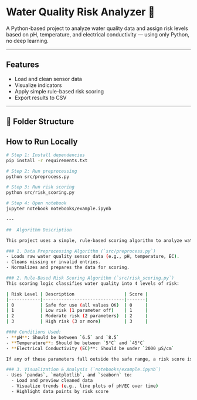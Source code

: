 # Water Quality Risk Analyzer 🚰

A Python-based project to analyze water quality data and assign risk levels based on pH, temperature, and electrical conductivity — using only Python, no deep learning.

---

##  Features
- Load and clean sensor data
- Visualize indicators
- Apply simple rule-based risk scoring
- Export results to CSV

---

## 📁 Folder Structure

##  How to Run Locally

```bash
# Step 1: Install dependencies
pip install -r requirements.txt

# Step 2: Run preprocessing
python src/preprocess.py

# Step 3: Run risk scoring
python src/risk_scoring.py

# Step 4: Open notebook
jupyter notebook notebooks/example.ipynb

---

##  Algorithm Description

This project uses a simple, rule-based scoring algorithm to analyze water quality data without relying on complex machine learning models. The logic is implemented in pure Python, making it efficient and easy to understand.

### 1. Data Preprocessing Algorithm (`src/preprocess.py`)
- Loads raw water quality sensor data (e.g., pH, temperature, EC).
- Cleans missing or invalid entries.
- Normalizes and prepares the data for scoring.

### 2. Rule-Based Risk Scoring Algorithm (`src/risk_scoring.py`)
This scoring logic classifies water quality into 4 levels of risk:

| Risk Level | Description                   | Score |
|------------|-------------------------------|-------|
| 0          | Safe for use (all values OK)  | 0     |
| 1          | Low risk (1 parameter off)    | 1     |
| 2          | Moderate risk (2 parameters)  | 2     |
| 3          | High risk (3 or more)         | 3     |

#### Conditions Used:
- **pH**: Should be between `6.5` and `8.5`
- **Temperature**: Should be between `5°C` and `45°C`
- **Electrical Conductivity (EC)**: Should be under `2000 µS/cm`

If any of these parameters fall outside the safe range, a risk score is assigned.

### 3. Visualization & Analysis (`notebooks/example.ipynb`)
- Uses `pandas`, `matplotlib`, and `seaborn` to:
  - Load and preview cleaned data
  - Visualize trends (e.g., line plots of pH/EC over time)
  - Highlight data points by risk score

